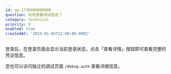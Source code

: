 ```yaml
---
id: qa-1736060800000
question: 如何查看调试信息？
category: technical
priority: 9
enabled: true
createdAt: '2025-01-05T12:08:00.000Z'
---
```


登录后，在登录页面会显示当前登录状态，点击「查看详情」按钮即可查看完整的凭证信息。

您也可以访问独立的调试页面 `/debug-auth` 查看详细信息。

